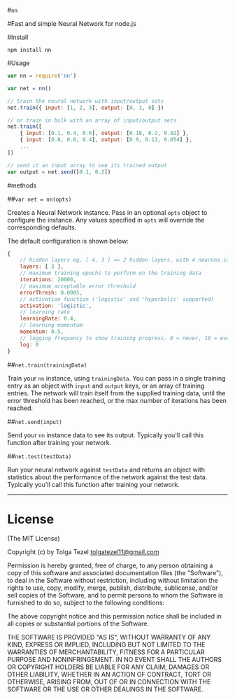 #`nn`

#Fast and simple Neural Network for node.js

#Install
```
npm install nn
```

#Usage
```javascript
var nn = require('nn')

var net = nn()

// train the neural network with input/output sets
net.train({ input: [1, 2, 3], output: [0, 1, 0] })

// or train in bulk with an array of input/output sets
net.train([
    { input: [0.1, 0.4, 0.6], output: [0.18, 0.2, 0.82] },
    { input: [0.8, 0.6, 0.4], output: [0.9, 0.12, 0.054] },
    ...
])

// send it an input array to see its trained output
var output = net.send([0.1, 0.2])
```

#methods

##`var net = nn(opts)`

Creates a Neural Network instance. Pass in an optional `opts` object to configure the instance. Any values specified in `opts` will override the corresponding defaults.

The default configuration is shown below:
```javascript
{
    // hidden layers eg. [ 4, 3 ] => 2 hidden layers, with 4 neurons in the first, and 3 in the second.
    layers: [ 3 ],
    // maximum training epochs to perform on the training data
    iterations: 20000,
    // maximum acceptable error threshold
    errorThresh: 0.0005,
    // activation function ('logistic' and 'hyperbolic' supported)
    activation: 'logistic',
    // learning rate
    learningRate: 0.4,
    // learning momentum
    momentum: 0.5,
    // logging frequency to show training progress. 0 = never, 10 = every 10 iterations.
    log: 0   
}
```

##`net.train(trainingData)`

Train your `nn` instance, using `trainingData`. You can pass in a single training entry as an object with `input` and `output` keys, or an array of training entries. The network will train itself from the supplied training data, until the error threshold has been reached, or the max number of iterations has been reached.

##`net.send(input)`

Send your `nn` instance data to see its output. Typically you'll call this function after training your network.

##`net.test(testData)`

Run your neural network against `testData` and returns an object with statistics about the performance of the network against the test data. Typically you'll call this function after training your network.


-------

# License 

(The MIT License)

Copyright (c) by Tolga Tezel <tolgatezel11@gmail.com>

Permission is hereby granted, free of charge, to any person obtaining a copy
of this software and associated documentation files (the "Software"), to deal
in the Software without restriction, including without limitation the rights
to use, copy, modify, merge, publish, distribute, sublicense, and/or sell
copies of the Software, and to permit persons to whom the Software is
furnished to do so, subject to the following conditions:

The above copyright notice and this permission notice shall be included in
all copies or substantial portions of the Software.

THE SOFTWARE IS PROVIDED "AS IS", WITHOUT WARRANTY OF ANY KIND, EXPRESS OR
IMPLIED, INCLUDING BUT NOT LIMITED TO THE WARRANTIES OF MERCHANTABILITY,
FITNESS FOR A PARTICULAR PURPOSE AND NONINFRINGEMENT. IN NO EVENT SHALL THE
AUTHORS OR COPYRIGHT HOLDERS BE LIABLE FOR ANY CLAIM, DAMAGES OR OTHER
LIABILITY, WHETHER IN AN ACTION OF CONTRACT, TORT OR OTHERWISE, ARISING FROM,
OUT OF OR IN CONNECTION WITH THE SOFTWARE OR THE USE OR OTHER DEALINGS IN
THE SOFTWARE.

